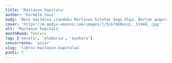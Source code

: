```yaml
---
title: 'Maitasun Kapitala'
author: 'Karmele Jaio'
body: 'Bere maitalea izandako Martinen hiletan dago Olga. Bertan gogoratzen du berarekin bizi izandako pasio sutsua, gizonak duela urtebete utzi zuen arte. Oroitzapenetan murgilduta, Martinekiko bere mendekotasun emozionalaz ohartzen da, eta horrek agerian uzten dio, bere burua emakume aske eta ahaldundutzat bazuen ere, maitasunarekin beti izan duen kontraesana.'
cover: 'https://m.media-amazon.com/images/I/51k7XERonzL._SY466_.jpg'
alt: 'Maitasun kapitala'
monthRead: febrero
tag: ['novela', 'eleberia', 'euskara']
concorrente: 'asier'
slug: 'libros-maitasun-kapitalaa'
punti: 7
---
```

